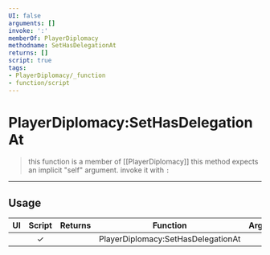 ```yaml
---
UI: false
arguments: []
invoke: ':'
memberOf: PlayerDiplomacy
methodname: SetHasDelegationAt
returns: []
script: true
tags:
- PlayerDiplomacy/_function
- function/script
---
```

# PlayerDiplomacy:SetHasDelegationAt
> this function is a member of [[PlayerDiplomacy]]
> this method expects an implicit "self" argument. invoke it with `:`
-----
## Usage
|  UI | Script | Returns | Function | Arguments |
|:---:|:------:|-------:|:--------:|:---------|
| |✓||PlayerDiplomacy:SetHasDelegationAt||

